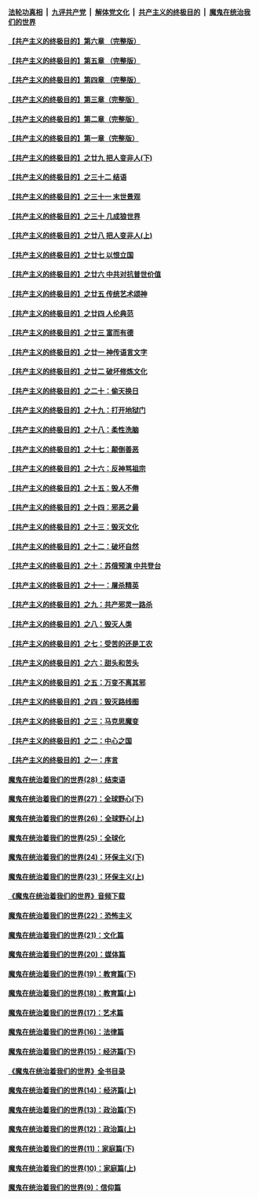 ####  [法轮功真相](../../../../basic/blob/master/README.md?t=04191201) &nbsp;|&nbsp; [九评共产党](../../../../9ping.md/blob/master/README.md?t=04191201) &nbsp;|&nbsp; [解体党文化](../../../../jtdwh.md/blob/master/README.md?t=04191201)  &nbsp;|&nbsp; [共产主义的终极目的](../../../../gczydzjmd.md/blob/master/README.md?t=04191201) &nbsp;|&nbsp; [魔鬼在统治我们的世界](../../../../mgztzwmdsj.md/blob/master/README.md?t=04191201) 

#### [【共产主义的终极目的】第六章 （完整版）](../pages/nsc422/n11428913.md?t=04191201) 

#### [【共产主义的终极目的】第五章 （完整版）](../pages/nsc422/n11428912.md?t=04191201) 

#### [【共产主义的终极目的】第四章 （完整版）](../pages/nsc422/n11428907.md?t=04191201) 

#### [【共产主义的终极目的】第三章（完整版）](../pages/nsc422/n11428848.md?t=04191201) 

#### [【共产主义的终极目的】第二章（完整版）](../pages/nsc422/n11428831.md?t=04191201) 

#### [【共产主义的终极目的】第一章（完整版）](../pages/nsc422/n11417651.md?t=04191201) 

#### [【共产主义的终极目的】之廿九 把人变非人(下)](../pages/nsc422/n11344140.md?t=04191201) 

#### [【共产主义的终极目的】之三十二 结语](../pages/nsc422/n11360535.md?t=04191201) 

#### [【共产主义的终极目的】之三十一 末世景观](../pages/nsc422/n11351129.md?t=04191201) 

#### [【共产主义的终极目的】之三十 几成狼世界](../pages/nsc422/n11348280.md?t=04191201) 

#### [【共产主义的终极目的】之廿八 把人变非人(上)](../pages/nsc422/n11340492.md?t=04191201) 

#### [【共产主义的终极目的】之廿七 以恨立国](../pages/nsc422/n11336944.md?t=04191201) 

#### [【共产主义的终极目的】之廿六 中共对抗普世价值](../pages/nsc422/n11324785.md?t=04191201) 

#### [【共产主义的终极目的】之廿五 传统艺术颂神](../pages/nsc422/n11296396.md?t=04191201) 

#### [【共产主义的终极目的】之廿四 人伦典范](../pages/nsc422/n11296397.md?t=04191201) 

#### [【共产主义的终极目的】之廿三 富而有德](../pages/nsc422/n11283598.md?t=04191201) 

#### [【共产主义的终极目的】之廿一 神传语言文字](../pages/nsc422/n11263265.md?t=04191201) 

#### [【共产主义的终极目的】之廿二 破坏修炼文化](../pages/nsc422/n11245728.md?t=04191201) 

#### [【共产主义的终极目的】之二十：偷天换日](../pages/nsc422/n11238846.md?t=04191201) 

#### [【共产主义的终极目的】之十九：打开地狱门](../pages/nsc422/n11206376.md?t=04191201) 

#### [【共产主义的终极目的】之十八：柔性洗脑](../pages/nsc422/n11199994.md?t=04191201) 

#### [【共产主义的终极目的】之十七：颠倒善恶](../pages/nsc422/n11179782.md?t=04191201) 

#### [【共产主义的终极目的】之十六：反神骂祖宗](../pages/nsc422/n11166798.md?t=04191201) 

#### [【共产主义的终极目的】之十五：毁人不倦](../pages/nsc422/n11166792.md?t=04191201) 

#### [【共产主义的终极目的】之十四：邪恶之最](../pages/nsc422/n11150249.md?t=04191201) 

#### [【共产主义的终极目的】之十三：毁灭文化](../pages/nsc422/n11135227.md?t=04191201) 

#### [【共产主义的终极目的】之十二：破坏自然](../pages/nsc422/n11135214.md?t=04191201) 

#### [【共产主义的终极目的】之十：苏俄预演 中共登台](../pages/nsc422/n11118424.md?t=04191201) 

#### [【共产主义的终极目的】之十一：屠杀精英](../pages/nsc422/n11118442.md?t=04191201) 

#### [【共产主义的终极目的】之九：共产邪灵一路杀](../pages/nsc422/n11114139.md?t=04191201) 

#### [【共产主义的终极目的】之八：毁灭人类](../pages/nsc422/n11108503.md?t=04191201) 

#### [【共产主义的终极目的】之七：受苦的还是工农](../pages/nsc422/n11101809.md?t=04191201) 

#### [【共产主义的终极目的】之六：甜头和苦头](../pages/nsc422/n11096971.md?t=04191201) 

#### [【共产主义的终极目的】之五：万变不离其邪](../pages/nsc422/n11091285.md?t=04191201) 

#### [【共产主义的终极目的】之四：毁灭路线图](../pages/nsc422/n11086284.md?t=04191201) 

#### [【共产主义的终极目的】之三：马克思魔变](../pages/nsc422/n11061941.md?t=04191201) 

#### [【共产主义的终极目的】之二：中心之国](../pages/nsc422/n11047728.md?t=04191201) 

#### [【共产主义的终极目的】之一：序言](../pages/nsc422/n11086077.md?t=04191201) 

#### [魔鬼在统治着我们的世界(28)：结束语](../pages/nsc422/n10936246.md?t=04191201) 

#### [魔鬼在统治着我们的世界(27)：全球野心(下)](../pages/nsc422/n10928319.md?t=04191201) 

#### [魔鬼在统治着我们的世界(26)：全球野心(上)](../pages/nsc422/n10900318.md?t=04191201) 

#### [魔鬼在统治着我们的世界(25)：全球化](../pages/nsc422/n10788205.md?t=04191201) 

#### [魔鬼在统治着我们的世界(24)：环保主义(下)](../pages/nsc422/n10695307.md?t=04191201) 

#### [魔鬼在统治着我们的世界(23)：环保主义(上)](../pages/nsc422/n10688613.md?t=04191201) 

#### [《魔鬼在统治着我们的世界》音频下载](../pages/nsc422/n10635553.md?t=04191201) 

#### [魔鬼在统治着我们的世界(22)：恐怖主义](../pages/nsc422/n10614727.md?t=04191201) 

#### [魔鬼在统治着我们的世界(21)：文化篇](../pages/nsc422/n10597706.md?t=04191201) 

#### [魔鬼在统治着我们的世界(20)：媒体篇](../pages/nsc422/n10586579.md?t=04191201) 

#### [魔鬼在统治着我们的世界(19)：教育篇(下)](../pages/nsc422/n10564808.md?t=04191201) 

#### [魔鬼在统治着我们的世界(18)：教育篇(上)](../pages/nsc422/n10526970.md?t=04191201) 

#### [魔鬼在统治着我们的世界(17)：艺术篇](../pages/nsc422/n10499093.md?t=04191201) 

#### [魔鬼在统治着我们的世界(16)：法律篇](../pages/nsc422/n10485969.md?t=04191201) 

#### [魔鬼在统治着我们的世界(15)：经济篇(下)](../pages/nsc422/n10469975.md?t=04191201) 

#### [《魔鬼在统治着我们的世界》全书目录](../pages/nsc422/n10464261.md?t=04191201) 

#### [魔鬼在统治着我们的世界(14)：经济篇(上)](../pages/nsc422/n10457370.md?t=04191201) 

#### [魔鬼在统治着我们的世界(13)：政治篇(下)](../pages/nsc422/n10448270.md?t=04191201) 

#### [魔鬼在统治着我们的世界(12)：政治篇(上)](../pages/nsc422/n10444576.md?t=04191201) 

#### [魔鬼在统治着我们的世界(11)：家庭篇(下)](../pages/nsc422/n10440961.md?t=04191201) 

#### [魔鬼在统治着我们的世界(10)：家庭篇(上)](../pages/nsc422/n10435448.md?t=04191201) 

#### [魔鬼在统治着我们的世界(9)：信仰篇](../pages/nsc422/n10432159.md?t=04191201) 

